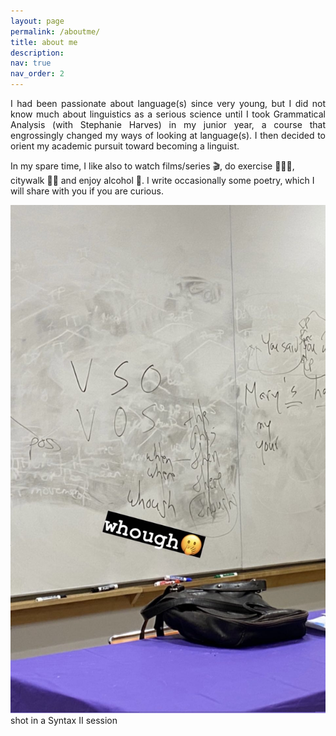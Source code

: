 ```yaml
---
layout: page
permalink: /aboutme/
title: about me
description:
nav: true
nav_order: 2
---
```


<p align="justify">
  I had been passionate about language(s) since very young, but I did not know much about linguistics as a serious science until I took Grammatical Analysis (with Stephanie Harves) in my junior year, a course that engrossingly changed my ways of looking at language(s). I then decided to orient my academic pursuit toward becoming a linguist.

  In my spare time, I like also to watch films/series 🎬, do exercise 🏋🏻‍♂️, citywalk 🚶🏻 and enjoy alcohol 🍺. I write occasionally some poetry, which I will share with you if you are curious.
</p>

<div>
  <img src="../assets/img/syntax_pic.jpg" alt="Image description">
  <div class="description">
    shot in a Syntax II session
  </div>
</div>
